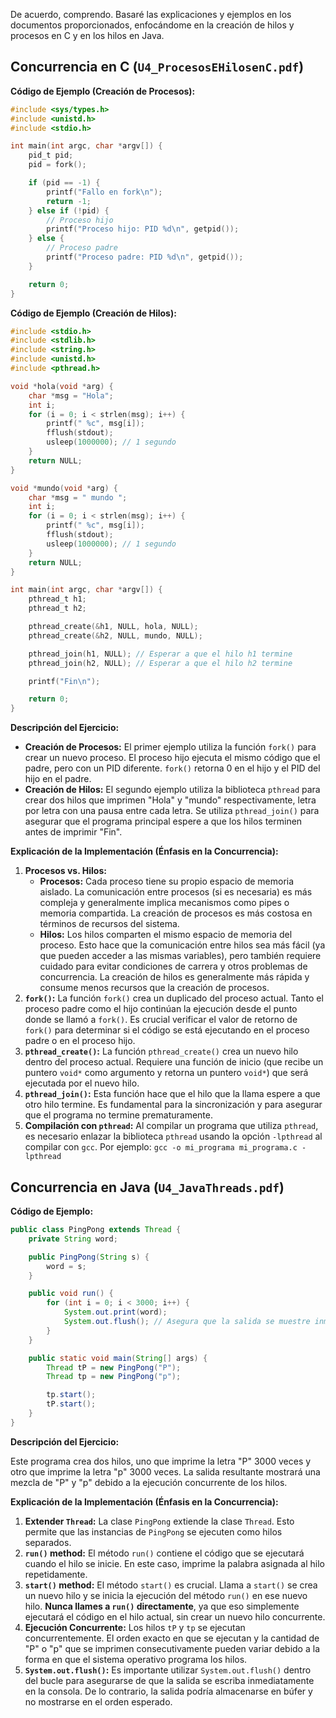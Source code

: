 De acuerdo, comprendo. Basaré las explicaciones y ejemplos en los documentos proporcionados, enfocándome en la creación de hilos y procesos en C y en los hilos en Java.

## Concurrencia en C (`U4_ProcesosEHilosenC.pdf`)

**Código de Ejemplo (Creación de Procesos):**

```c
#include <sys/types.h>
#include <unistd.h>
#include <stdio.h>

int main(int argc, char *argv[]) {
    pid_t pid;
    pid = fork();

    if (pid == -1) {
        printf("Fallo en fork\n");
        return -1;
    } else if (!pid) {
        // Proceso hijo
        printf("Proceso hijo: PID %d\n", getpid());
    } else {
        // Proceso padre
        printf("Proceso padre: PID %d\n", getpid());
    }

    return 0;
}
```

**Código de Ejemplo (Creación de Hilos):**

```c
#include <stdio.h>
#include <stdlib.h>
#include <string.h>
#include <unistd.h>
#include <pthread.h>

void *hola(void *arg) {
    char *msg = "Hola";
    int i;
    for (i = 0; i < strlen(msg); i++) {
        printf(" %c", msg[i]);
        fflush(stdout);
        usleep(1000000); // 1 segundo
    }
    return NULL;
}

void *mundo(void *arg) {
    char *msg = " mundo ";
    int i;
    for (i = 0; i < strlen(msg); i++) {
        printf(" %c", msg[i]);
        fflush(stdout);
        usleep(1000000); // 1 segundo
    }
    return NULL;
}

int main(int argc, char *argv[]) {
    pthread_t h1;
    pthread_t h2;

    pthread_create(&h1, NULL, hola, NULL);
    pthread_create(&h2, NULL, mundo, NULL);

    pthread_join(h1, NULL); // Esperar a que el hilo h1 termine
    pthread_join(h2, NULL); // Esperar a que el hilo h2 termine

    printf("Fin\n");

    return 0;
}
```

**Descripción del Ejercicio:**

* **Creación de Procesos:** El primer ejemplo utiliza la función `fork()` para crear un nuevo proceso.  El proceso hijo ejecuta el mismo código que el padre, pero con un PID diferente. `fork()` retorna 0 en el hijo y el PID del hijo en el padre.
* **Creación de Hilos:** El segundo ejemplo utiliza la biblioteca `pthread` para crear dos hilos que imprimen "Hola" y "mundo" respectivamente, letra por letra con una pausa entre cada letra. Se utiliza `pthread_join()` para asegurar que el programa principal espere a que los hilos terminen antes de imprimir "Fin".

**Explicación de la Implementación (Énfasis en la Concurrencia):**

1. **Procesos vs. Hilos:**
    * **Procesos:**  Cada proceso tiene su propio espacio de memoria aislado. La comunicación entre procesos (si es necesaria) es más compleja y generalmente implica mecanismos como pipes o memoria compartida. La creación de procesos es más costosa en términos de recursos del sistema.
    * **Hilos:** Los hilos comparten el mismo espacio de memoria del proceso. Esto hace que la comunicación entre hilos sea más fácil (ya que pueden acceder a las mismas variables), pero también requiere cuidado para evitar condiciones de carrera y otros problemas de concurrencia. La creación de hilos es generalmente más rápida y consume menos recursos que la creación de procesos.
2. **`fork()`:** La función `fork()` crea un duplicado del proceso actual. Tanto el proceso padre como el hijo continúan la ejecución desde el punto donde se llamó a `fork()`. Es crucial verificar el valor de retorno de `fork()` para determinar si el código se está ejecutando en el proceso padre o en el proceso hijo.
3. **`pthread_create()`:** La función `pthread_create()` crea un nuevo hilo dentro del proceso actual. Requiere una función de inicio (que recibe un puntero `void*` como argumento y retorna un puntero `void*`) que será ejecutada por el nuevo hilo.
4. **`pthread_join()`:** Esta función hace que el hilo que la llama espere a que otro hilo termine. Es fundamental para la sincronización y para asegurar que el programa no termine prematuramente.
5. **Compilación con `pthread`:** Al compilar un programa que utiliza `pthread`, es necesario enlazar la biblioteca `pthread` usando la opción `-lpthread` al compilar con `gcc`.  Por ejemplo: `gcc -o mi_programa mi_programa.c -lpthread`

## Concurrencia en Java (`U4_JavaThreads.pdf`)

**Código de Ejemplo:**

```java
public class PingPong extends Thread {
    private String word;

    public PingPong(String s) {
        word = s;
    }

    public void run() {
        for (int i = 0; i < 3000; i++) {
            System.out.print(word);
            System.out.flush(); // Asegura que la salida se muestre inmediatamente
        }
    }

    public static void main(String[] args) {
        Thread tP = new PingPong("P");
        Thread tp = new PingPong("p");

        tp.start();
        tP.start();
    }
}
```

**Descripción del Ejercicio:**

Este programa crea dos hilos, uno que imprime la letra "P" 3000 veces y otro que imprime la letra "p" 3000 veces.  La salida resultante mostrará una mezcla de "P" y "p" debido a la ejecución concurrente de los hilos.

**Explicación de la Implementación (Énfasis en la Concurrencia):**

1. **Extender `Thread`:** La clase `PingPong` extiende la clase `Thread`. Esto permite que las instancias de `PingPong` se ejecuten como hilos separados.
2. **`run()` method:** El método `run()` contiene el código que se ejecutará cuando el hilo se inicie. En este caso, imprime la palabra asignada al hilo repetidamente.
3. **`start()` method:** El método `start()` es crucial. Llama a `start()`  se crea un nuevo hilo y se inicia la ejecución del método `run()` en ese nuevo hilo. **Nunca llames a `run()` directamente**, ya que eso simplemente ejecutará el código en el hilo actual, sin crear un nuevo hilo concurrente.
4. **Ejecución Concurrente:**  Los hilos `tP` y `tp` se ejecutan concurrentemente. El orden exacto en que se ejecutan y la cantidad de "P" o "p" que se imprimen consecutivamente pueden variar debido a la forma en que el sistema operativo programa los hilos.
5. **`System.out.flush()`:** Es importante utilizar `System.out.flush()` dentro del bucle para asegurarse de que la salida se escriba inmediatamente en la consola. De lo contrario, la salida podría almacenarse en búfer y no mostrarse en el orden esperado.

